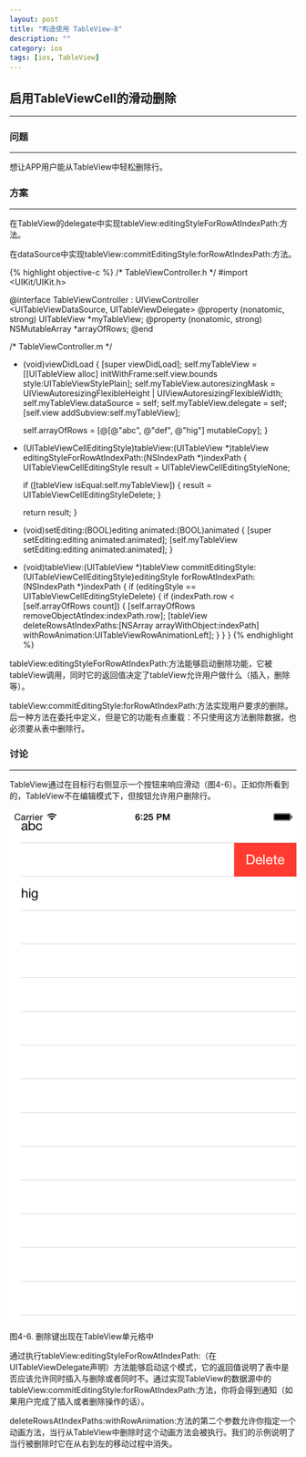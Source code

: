 ```yaml
---
layout: post
title: "构造使用 TableView-8"
description: ""
category: ios
tags: [ios, TableView]
---
```



## 启用TableViewCell的滑动删除
---

### 问题
---

想让APP用户能从TableView中轻松删除行。

### 方案
---

在TableView的delegate中实现tableView:editingStyleForRowAtIndexPath:方法。

在dataSource中实现tableView:commitEditingStyle:forRowAtIndexPath:方法。

{% highlight objective-c %}
/* TableViewController.h */
#import <UIKit/UIKit.h>

@interface TableViewController : UIViewController <UITableViewDataSource, UITableViewDelegate>
@property (nonatomic, strong) UITableView *myTableView;
@property (nonatomic, strong) NSMutableArray *arrayOfRows;
@end

/* TableViewController.m */
- (void)viewDidLoad {
	[super viewDidLoad];
	self.myTableView = [[UITableView alloc] initWithFrame:self.view.bounds style:UITableViewStylePlain];
	self.myTableView.autoresizingMask = UIViewAutoresizingFlexibleHeight | UIViewAutoresizingFlexibleWidth;
	self.myTableView.dataSource = self;
	self.myTableView.delegate = self;
	[self.view addSubview:self.myTableView];

	self.arrayOfRows = [@[@"abc", @"def", @"hig"] mutableCopy];
}

- (UITableViewCellEditingStyle)tableView:(UITableView *)tableView editingStyleForRowAtIndexPath:(NSIndexPath *)indexPath {
	UITableViewCellEditingStyle result = UITableViewCellEditingStyleNone;

	if ([tableView isEqual:self.myTableView]) {
		result = UITableViewCellEditingStyleDelete;
	}

	return result;
}

- (void)setEditing:(BOOL)editing animated:(BOOL)animated {
	[super setEditing:editing animated:animated];
	[self.myTableView setEditing:editing animated:animated];
}

- (void)tableView:(UITableView *)tableView commitEditingStyle:(UITableViewCellEditingStyle)editingStyle forRowAtIndexPath:(NSIndexPath *)indexPath {
	if (editingStyle == UITableViewCellEditingStyleDelete) {
		if (indexPath.row < [self.arrayOfRows count]) {
			[self.arrayOfRows removeObjectAtIndex:indexPath.row];
			[tableView deleteRowsAtIndexPaths:[NSArray arrayWithObject:indexPath] withRowAnimation:UITableViewRowAnimationLeft];
		}
	}
}
{% endhighlight %}

tableView:editingStyleForRowAtIndexPath:方法能够启动删除功能，它被tableView调用，同时它的返回值决定了tableView允许用户做什么（插入，删除等）。

tableView:commitEditingStyle:forRowAtIndexPath:方法实现用户要求的删除。后一种方法在委托中定义，但是它的功能有点重载：不只使用这方法删除数据，也必须要从表中删除行。

### 讨论
---

TableView通过在目标行右侧显示一个按钮来响应滑动（图4-6）。正如你所看到的，TableView不在编辑模式下，但按钮允许用户删除行。

![TableView-6](/assets/img/ios/TableView-6.png)

图4-6. 删除键出现在TableView单元格中

通过执行tableView:editingStyleForRowAtIndexPath:（在UITableViewDelegate声明）方法能够启动这个模式，它的返回值说明了表中是否应该允许同时插入与删除或者同时不。通过实现TableView的数据源中的tableView:commitEditingStyle:forRowAtIndexPath:方法，你将会得到通知（如果用户完成了插入或者删除操作的话）。

deleteRowsAtIndexPaths:withRowAnimation:方法的第二个参数允许你指定一个动画方法，当行从TableView中删除时这个动画方法会被执行。我们的示例说明了当行被删除时它在从右到左的移动过程中消失。

